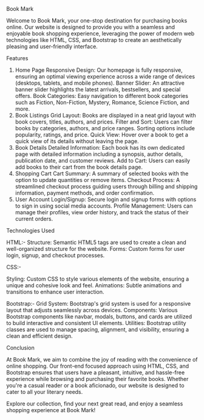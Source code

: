 Book Mark


Welcome to Book Mark, your one-stop destination for purchasing books online. Our website is designed to provide you with a seamless and enjoyable book shopping experience, leveraging the power of modern web technologies like HTML, CSS, and Bootstrap to create an aesthetically pleasing and user-friendly interface.

Features
1. Home Page
Responsive Design: Our homepage is fully responsive, ensuring an optimal viewing experience across a wide range of devices (desktops, tablets, and mobile phones).
Banner Slider: An attractive banner slider highlights the latest arrivals, bestsellers, and special offers.
Book Categories: Easy navigation to different book categories such as Fiction, Non-Fiction, Mystery, Romance, Science Fiction, and more.
2. Book Listings
Grid Layout: Books are displayed in a neat grid layout with book covers, titles, authors, and prices.
Filter and Sort: Users can filter books by categories, authors, and price ranges. Sorting options include popularity, ratings, and price.
Quick View: Hover over a book to get a quick view of its details without leaving the page.
3. Book Details
Detailed Information: Each book has its own dedicated page with detailed information including a synopsis, author details, publication date, and customer reviews.
Add to Cart: Users can easily add books to their cart from the book details page.
4. Shopping Cart
Cart Summary: A summary of selected books with the option to update quantities or remove items.
Checkout Process: A streamlined checkout process guiding users through billing and shipping information, payment methods, and order confirmation.
5. User Account
Login/Signup: Secure login and signup forms with options to sign in using social media accounts.
Profile Management: Users can manage their profiles, view order history, and track the status of their current orders.

Technologies Used

HTML:-
Structure: Semantic HTML5 tags are used to create a clean and well-organized structure for the website.
Forms: Custom forms for user login, signup, and checkout processes.

CSS:-

Styling: Custom CSS to style various elements of the website, ensuring a unique and cohesive look and feel.
Animations: Subtle animations and transitions to enhance user interaction.

Bootstrap:-
Grid System: Bootstrap's grid system is used for a responsive layout that adjusts seamlessly across devices.
Components: Various Bootstrap components like navbar, modals, buttons, and cards are utilized to build interactive and consistent UI elements.
Utilities: Bootstrap utility classes are used to manage spacing, alignment, and visibility, ensuring a clean and efficient design.

Conclusion

At Book Mark, we aim to combine the joy of reading with the convenience of online shopping. Our front-end focused approach using HTML, CSS, and Bootstrap ensures that users have a pleasant, intuitive, and hassle-free experience while browsing and purchasing their favorite books. Whether you're a casual reader or a book aficionado, our website is designed to cater to all your literary needs.

Explore our collection, find your next great read, and enjoy a seamless shopping experience at Book Mark!
